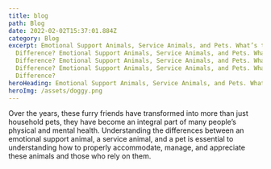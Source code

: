 ```yaml
---
title: blog
path: Blog
date: 2022-02-02T15:37:01.884Z
category: Blog
excerpt: Emotional Support Animals, Service Animals, and Pets. What’s the
  Difference? Emotional Support Animals, Service Animals, and Pets. What’s the
  Difference? Emotional Support Animals, Service Animals, and Pets. What’s the
  Difference? Emotional Support Animals, Service Animals, and Pets. What’s the
  Difference?
heroHeading: Emotional Support Animals, Service Animals, and Pets. What’s the Difference?
heroImg: /assets/doggy.png
---
```

Over the years, these furry friends have transformed into more than just household pets, they have become an integral part of many people’s physical and mental health. Understanding the differences between an emotional support animal, a service animal, and a pet is essential to understanding how to properly accommodate, manage, and appreciate these animals and those who rely on them.